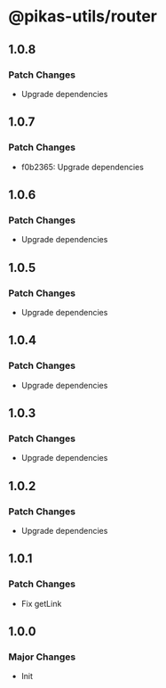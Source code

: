# @pikas-utils/router

## 1.0.8

### Patch Changes

- Upgrade dependencies

## 1.0.7

### Patch Changes

- f0b2365: Upgrade dependencies

## 1.0.6

### Patch Changes

- Upgrade dependencies

## 1.0.5

### Patch Changes

- Upgrade dependencies

## 1.0.4

### Patch Changes

- Upgrade dependencies

## 1.0.3

### Patch Changes

- Upgrade dependencies

## 1.0.2

### Patch Changes

- Upgrade dependencies

## 1.0.1

### Patch Changes

- Fix getLink

## 1.0.0

### Major Changes

- Init
